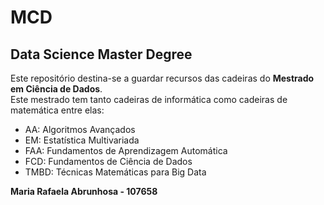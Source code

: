 # MCD
## Data Science Master Degree

Este repositório destina-se a guardar recursos das cadeiras do **Mestrado em Ciência de Dados**.
<br>
Este mestrado tem tanto cadeiras de informática como cadeiras de matemática entre elas:
- AA: Algoritmos Avançados
- EM: Estatística Multivariada
- FAA: Fundamentos de Aprendizagem Automática
- FCD: Fundamentos de Ciência de Dados
- TMBD: Técnicas Matemáticas para Big Data

**Maria Rafaela Abrunhosa - 107658**